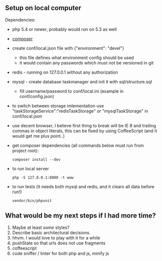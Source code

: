 
## Setup on local computer

Dependencies:

- php 5.4 or newer, probably would run on 5.3 as well
- [composer](https://getcomposer.org/)
- create conf/local.json file with {"environment": "devel"}
  - this file defines what environment config should be used
  - it would contain any passwords which must not be versioned in git
- redis - running on 127.0.0.1 without any authorization
- mysql - create database taskmanager and init it with sql/structure.sql
  - fill username/password to conf/local.ini (example in conf/config.json)
- to switch between storage imlementation use "taskStorageService":"redisTaskStorage" or "mysqlTaskStorage"
  in conf/local.json
- use decent browser, I believe first thing to break will be IE 8 and trailing commas in object literals,
  this can be fixed by using CoffeeScript (and it would get me plus point..)


- get composer dependencies (all commands below must run from project root):

	`composer install --dev`

- to run local server

	`php -S 127.0.0.1:8080 -t www`

- to run tests (it needs both mysql and redis, and it clears all data before run!)

	`vendor/bin/phpunit`


## What would be my next steps if I had more time?

1. Maybe at least <em>some</em> styles?
1. Describe basic architectural decisions.
1. hhvm. I would love to play with it for a while
1. pushState so that urls does not use fragments
1. coffeescript
1. code sniffer / linter for both php and js, minify js
